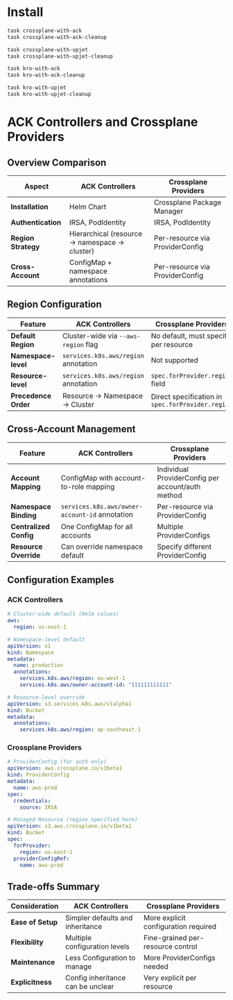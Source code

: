 # Install

```bash
task crossplane-with-ack
task crossplane-with-ack-cleanup
```

```bash
task crossplane-with-upjet
task crossplane-with-upjet-cleanup
```

```bash
task kro-with-ack
task kro-with-ack-cleanup
```

```bash
task kro-with-upjet
task kro-with-upjet-cleanup
```

# ACK Controllers and Crossplane Providers

## Overview Comparison

| Aspect | ACK Controllers | Crossplane Providers |
|--------|----------------|---------------------|
| **Installation** | Helm Chart | Crossplane Package Manager |
| **Authentication** | IRSA, PodIdentity | IRSA, PodIdentity |
| **Region Strategy** | Hierarchical (resource → namespace → cluster) | Per-resource via ProviderConfig |
| **Cross-Account** | ConfigMap + namespace annotations | Per-resource via ProviderConfig |

## Region Configuration

| Feature | ACK Controllers | Crossplane Providers |
|---------|----------------|---------------------|
| **Default Region** | Cluster-wide via `--aws-region` flag |  No default, must specify per resource |
| **Namespace-level** | `services.k8s.aws/region` annotation | Not supported |
| **Resource-level** | `services.k8s.aws/region` annotation | `spec.forProvider.region` field |
| **Precedence Order** | Resource → Namespace → Cluster | Direct specification in `spec.forProvider.region` |

## Cross-Account Management

| Feature | ACK Controllers | Crossplane Providers |
|---------|----------------|---------------------|
| **Account Mapping** | ConfigMap with account-to-role mapping | Individual ProviderConfig per account/auth method |
| **Namespace Binding** | `services.k8s.aws/owner-account-id` annotation | Per-resource via ProviderConfig |
| **Centralized Config** | One ConfigMap for all accounts |  Multiple ProviderConfigs |
| **Resource Override** | Can override namespace default | Specify different ProviderConfig |

## Configuration Examples

### ACK Controllers
```yaml
# Cluster-wide default (Helm values)
aws:
  region: us-east-1

# Namespace-level default
apiVersion: v1
kind: Namespace
metadata:
  name: production
  annotations:
    services.k8s.aws/region: eu-west-1
    services.k8s.aws/owner-account-id: "111111111111"

# Resource-level override
apiVersion: s3.services.k8s.aws/v1alpha1
kind: Bucket
metadata:
  annotations:
    services.k8s.aws/region: ap-southeast-1
```

### Crossplane Providers
```yaml
# ProviderConfig (for auth only)
apiVersion: aws.crossplane.io/v1beta1
kind: ProviderConfig
metadata:
  name: aws-prod
spec:
  credentials:
    source: IRSA

# Managed Resource (region specified here)
apiVersion: s3.aws.crossplane.io/v1beta1
kind: Bucket
spec:
  forProvider:
    region: us-east-1
  providerConfigRef:
    name: aws-prod
```

## Trade-offs Summary

| Consideration | ACK Controllers | Crossplane Providers |
|--------------|----------------|---------------------|
| **Ease of Setup** | Simpler defaults and inheritance | More explicit configuration required |
| **Flexibility** | Multiple configuration levels | Fine-grained per-resource control |
| **Maintenance** | Less Configuration to manage | More ProviderConfigs needed |
| **Explicitness** | Config inheritance can be unclear | Very explicit per resource |
